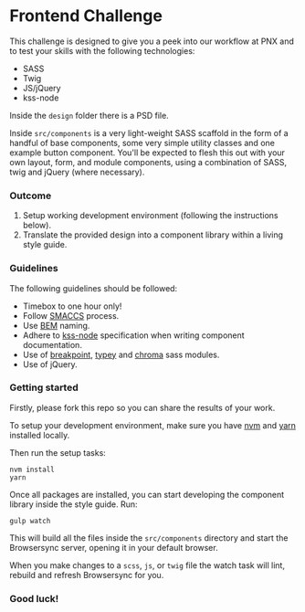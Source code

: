 # Frontend Challenge

This challenge is designed to give you a peek into our workflow at PNX and to test your skills with the following technologies:

- SASS
- Twig
- JS/jQuery
- kss-node

Inside the `design` folder there is a PSD file.

Inside `src/components` is a very light-weight SASS scaffold in the form of
a handful of base components, some very simple utility classes and one example
button component. You'll be expected to flesh this out with your own layout,
form, and module components, using a combination of SASS, twig and jQuery (where necessary).

### Outcome

1. Setup working development environment (following the instructions below).
2. Translate the provided design into a component library within a living style guide.

### Guidelines

The following guidelines should be followed:

- Timebox to one hour only!
- Follow [SMACCS](https://smacss.com/) process.
- Use [BEM](http://getbem.com/naming/) naming.
- Adhere to [kss-node](https://github.com/kss-node/kss/blob/spec/SPEC.md) specification when writing component documentation.
- Use of [breakpoint](https://github.com/at-import/breakpoint), [typey](https://github.com/jptaranto/typey) and [chroma](https://github.com/JohnAlbin/chroma) sass modules.
- Use of jQuery.

### Getting started

Firstly, please fork this repo so you can share the results of your work.

To setup your development environment, make sure you have [nvm](https://github.com/creationix/nvm#installation) and [yarn](https://yarnpkg.com/en/docs/install#mac-tab) installed locally.

Then run the setup tasks:

```
nvm install
yarn
```

Once all packages are installed, you can start developing the component library
inside the style guide. Run:

```
gulp watch
```

This will build all the files inside the `src/components` directory and start
the Browsersync server, opening it in your default browser.

When you make changes to a `scss`, `js`, or `twig` file the watch
task will lint, rebuild and refresh Browsersync for you.

### Good luck!
